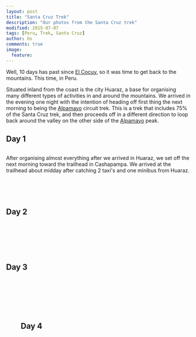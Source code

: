 ```yaml
---
layout: post
title: "Santa Cruz Trek"
description: "Our photos from the Santa Cruz trek"
modified: 2015-07-07
tags: [Peru, Trek, Santa Cruz]
author: Us
comments: true
image:
  feature: 
---
```


Well, 10 days has past since [El Cocuy](https://ayearlessordinary.com/el-cocuy/), so it was time to get back to the mountains. This time, in Peru.

Situated inland from the coast is the city Huaraz, a base for organising many different types of activities in and around the mountains. We arrived in the evening one night with the intention of heading off first thing the next morning to being the <a href="https://en.wikipedia.org/wiki/Alpamayo" target="_blank">Alpamayo</a> circuit trek. This is a trek that includes 75% of the Santa Cruz trek, and then proceeds off in a different direction to loop back around the valley on the other side of the <a href="https://en.wikipedia.org/wiki/Alpamayo" target="_blank">Alpamayo</a> peak.


<!--<iframe width='100%' height='500px' frameBorder='0' src='https://a.tiles.mapbox.com/v4/swarve.mlj1ip93/attribution,zoompan,zoomwheel,geocoder,share.html?access_token=pk.eyJ1Ijoic3dhcnZlIiwiYSI6Indra1RSUTQifQ.eCLHjdJ74bBiyAKDeiclTA'></iframe>-->

## Day 1
<figure>
	<a href="../images/IMG_8229.jpg"><img src="../images/th/IMG_8229.jpg" alt=""></a>
</figure>

After organising almost everything after we arrived in Huaraz, we set off the next morning toward the trailhead in Cashapampa. We arrived at the trailhead about midday after catching 2 taxi's and one minibus from Huaraz.

<figure class="half">
	<a href="../images/IMG_8184.jpg"><img src="../images/th/IMG_8184.jpg" alt=""></a>
	<a href="../images/IMG_8217.jpg"><img src="../images/th/IMG_8217.jpg" alt=""></a>
</figure>

<figure>
	<a href="../images/IMG_8222.jpg"><img src="../images/th/IMG_8222.jpg" alt=""></a>
	<a href="../images/IMG_8254.jpg"><img src="../images/th/IMG_8254.jpg" alt=""></a>
</figure>


## Day 2

<figure>
	<a href="../images/IMG_8337.jpg"><img src="../images/th/IMG_8337.jpg" alt=""></a>
	<a href="../images/IMG_8281.jpg"><img src="../images/th/IMG_8281.jpg" alt=""></a>
</figure>

<figure class="half">	
	<a href="../images/IMG_8285.jpg"><img src="../images/th/IMG_8285.jpg" alt=""></a>
	<a href="../images/IMG_8291.jpg"><img src="../images/th/IMG_8291.jpg" alt=""></a>
	<a href="../images/IMG_8304.jpg"><img src="../images/th/IMG_8304.jpg" alt=""></a>
	<a href="../images/IMG_8307.jpg"><img src="../images/th/IMG_8307.jpg" alt=""></a>
</figure>

<figure>
	<a href="../images/IMG_8309.jpg"><img src="../images/th/IMG_8309.jpg" alt=""></a>
	<a href="../images/IMG_8310.jpg"><img src="../images/th/IMG_8310.jpg" alt=""></a>
</figure>

## Day 3

<figure>
	<a href="../images/IMG_8402.jpg"><img src="../images/th/IMG_8402.jpg" alt=""></a>
</figure>

<figure class="half">	
	<a href="../images/IMG_8355.jpg"><img src="../images/th/IMG_8355.jpg" alt=""></a>
	<a href="../images/IMG_8360.jpg"><img src="../images/th/IMG_8360.jpg" alt=""></a>
	<a href="../images/IMG_8364.jpg"><img src="../images/th/IMG_8364.jpg" alt=""></a>
	<a href="../images/IMG_8364.jpg"><img src="../images/th/IMG_8373.jpg" alt=""></73
</figure>

<figure>
	<a href="../images/IMG_8380.jpg"><img src="../images/th/IMG_8380.jpg" alt=""></a>
</figure>

<figure class="half">	
	<a href="../images/IMG_8386.jpg"><img src="../images/th/IMG_8386.jpg" alt=""></a>
	<a href="../images/IMG_8388.jpg"><img src="../images/th/IMG_8388.jpg" alt=""></a>
	<a href="../images/IMG_8394.jpg"><img src="../images/th/IMG_8394.jpg" alt=""></a>
	<a href="../images/IMG_8398.jpg"><img src="../images/th/IMG_8398.jpg" alt=""></a>
</figure>
<figure>
	<a href="../images/IMG_8408.jpg"><img src="../images/th/IMG_8408.jpg" alt=""></a>
</figure>

## Day 4

<figure>
	<a href="../images/IMG_8610.jpg"><img src="../images/th/IMG_8610.jpg" alt=""></a>
</figure>

<figure class="half">	
	<a href="../images/IMG_8417.jpg"><img src="../images/th/IMG_8417.jpg" alt=""></a>
	<a href="../images/IMG_8425.jpg"><img src="../images/th/IMG_8425.jpg" alt=""></a>
</figure>